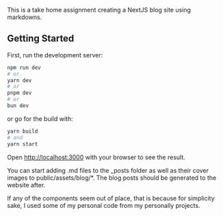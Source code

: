 This is a take home assignment creating a NextJS blog site using markdowns.

## Getting Started

First, run the development server:

```bash
npm run dev
# or
yarn dev
# or
pnpm dev
# or
bun dev
```

or go for the build with:

```bash
yarn build
# and
yarn start
```

Open [http://localhost:3000](http://localhost:3000) with your browser to see the result.

You can start adding .md files to the _posts folder as well as their cover images to public/assets/blog/*. The blog posts should be generated to the website after.

If any of the components seem out of place, that is because for simplicity sake, I used some of my personal code from my personally projects.